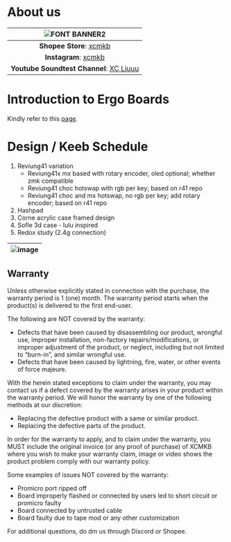 # About us 

|![FONT BANNER2](https://user-images.githubusercontent.com/79617315/150896025-84734927-8556-42e7-a86a-dfe9486511f7.png)|
|:--:|
|**Shopee Store**:  [xcmkb](https://shopee.com.my/xchclow3)|
|**Instagram**: [xcmkb](https://www.instagram.com/_xcmkb_/)|
|**Youtube Soundtest Channel**: [XC Liuuu](https://www.youtube.com/channel/UCvQI0v8S-CBj1n7SkNGDPmw)|


# Introduction to Ergo Boards
Kindly refer to this [page](https://github.com/superxc3/xcmkb/blob/main/list%20of%20guide/new%20to%20ergo%20board.md).

# Design / Keeb Schedule
1. Reviung41 variation
   - Reviung41x mx based with rotary encoder, oled optional; whether zmk compatible
   - Reviung41 choc hotswap with rgb per key; based on r41 repo
   - Reviung41 choc and mx hotswap, no rgb per key; add rotary encoder; based on r41 repo
2. Hashpad
3. Corne acrylic case framed design
4. Sofle 3d case - lulu inspired
5. Redox study (2.4g connection)

|![image](https://user-images.githubusercontent.com/79617315/160728186-9fea4366-bdd7-4c6a-b4c2-7f2f31c19fb4.png)|
|:--:|



## Warranty 
Unless otherwise explicitly stated in connection with the purchase, the warranty period is 1 (one) month. The warranty period starts when the product(s) is delivered to the first end-user.

The following are NOT covered by the warranty:
- Defects that have been caused by disassembling our product, wrongful use, improper installation, non-factory repairs/modifications, or improper adjustment of the product, or neglect, including but not limited to “burn-in”, and similar wrongful use.
- Defects that have been caused by lightning, fire, water, or other events of force majeure.

With the herein stated exceptions to claim under the warranty, you may contact us if a defect covered by the warranty arises in your product within the warranty period. We will honor the warranty by one of the following methods at our discretion:
- Replacing the defective product with a same or similar product.
- Replacing the defective parts of the product.

In order for the warranty to apply, and to claim under the warranty, you MUST include the original invoice (or any proof of purchase) of XCMKB where you wish to make your warranty claim, image or video shows the product problem comply with our warranty policy.

Some examples of issues NOT covered by the warranty:
- Promicro port ripped off
- Board improperly flashed or connected by users led to short circuit or promicro faulty
- Board connected by untrusted cable
- Board faulty due to tape mod or any other customization 

For additional questions, do dm us through Discord or Shopee.
